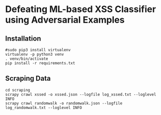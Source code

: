 
# Defeating ML-based XSS Classifier using Adversarial Examples

## Installation 

```
#sudo pip3 install virtualenv
virtualenv -p python3 venv
. venv/bin/activate
pip install -r requirements.txt
```


## Scraping Data

```
cd scraping
scrapy crawl xssed -o xssed.json --logfile log_xssed.txt --loglevel INFO
scrapy crawl randomwalk -o randomwalk.json --logfile log_randomwalk.txt --loglevel INFO
```


